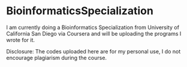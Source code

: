 # BioinformaticsSpecialization
I am currently doing a Bioinformatics Specialization from University of California San Diego via Coursera and will be uploading the programs I wrote for it.

Disclosure: The codes uploaded here are for my personal use, I do not encourage plagiarism during the course.
